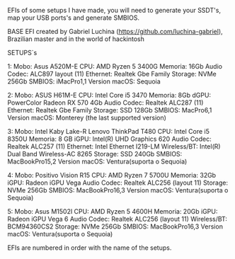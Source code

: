 EFIs of some setups I have made, you will need to generate your SSDT's, map your USB ports's and generate SMBIOS.

BASE EFI created by Gabriel Luchina (https://github.com/luchina-gabriel), Brazilian master and in the world of hackintosh

SETUPS`s

1:
Mobo: Asus A520M-E
CPU: AMD Ryzen 5 3400G
Memoria: 16Gb
Audio Codec: ALC897 layout (11)
Ethernet:	Realtek Gbe Family
Storage: NVMe 256Gb
SMBIOS: iMacPro1,1 
Version macOS: Sequoia

2: 
Mobo: ASUS H61M-E
CPU: Intel Core i5 3470
Memoria: 8Gb
dGPU: PowerColor Radeon RX 570 4Gb
Audio Codec: Realtek ALC287 (11)
Ethernet:	Realtek Gbe Family
Storage: SSD 128Gb
SMBIOS: MacPro6,1
Version macOS: Monterey (the last supported version)

3:
Mobo: Intel Kaby Lake-R Lenovo ThinkPad T480
CPU: Intel Core i5 8350U
Memoria: 8 GB
iGPU: Intel(R) UHD Graphics 620
Audio Codec: Realtek ALC257 (11)
Ethernet: Intel Ethernet I219-LM
Wireless/BT: Intel(R) Dual Band Wireless-AC 8265
Storage: SSD 240Gb
SMBIOS: MacBookPro15,2
Version macOS: Ventura(suporta o Sequoia)

4:
Mobo: Positivo Vision R15
CPU: AMD Ryzen 7 5700U
Memoria: 32Gb
iGPU: Radeon iGPU Vega
Audio Codec: Realtek ALC256 (layout 11)
Storage: NVMe 256Gb
SMBIOS: MacBookPro16,3
Version macOS: Ventura(suporta o Sequoia)

5:
Mobo: Asus M1502I
CPU: AMD Ryzen 5 4600H
Memoria: 20Gb
iGPU: Radeon iGPU Vega 6
Audio Codec: Realtek ALC256 (layout 11)
Wireless/BT: BCM94360CS2
Storage: NVMe 256Gb
SMBIOS: MacBookPro16,3
Version macOS: Ventura(suporta o Sequoia)

EFIs are numbered in order with the name of the setups.
